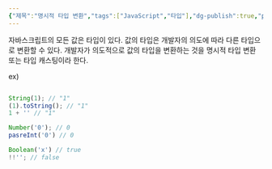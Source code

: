 ```yaml
---
{"제목":"명시적 타입 변환","tags":["JavaScript","타입"],"dg-publish":true,"permalink":"/공부/JavaScript/명시적 타입 변환/","dgPassFrontmatter":true,"created":"2025-03-21T12:15:16.994+09:00","updated":"2025-04-11T22:05:01.182+09:00"}
---
```


자바스크립트의 모든 값은 타입이 있다. 값의 타입은 개발자의 의도에 따라 다른 타입으로 변환할 수 있다. 개발자가 의도적으로 값의 타입을 변환하는 것을 명시적 타입 변환 또는 타입 캐스팅이라 한다.

ex)

```js

String(1); // "1"
(1).toString(); // "1"
1 + '' // "1"

Number('0'); // 0
pasreInt('0') // 0

Boolean('x') // true
!!''; // false
```

